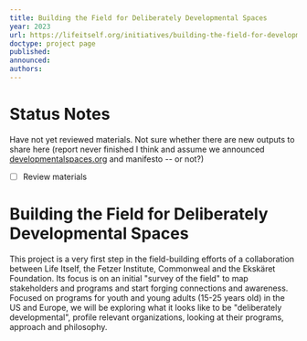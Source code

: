 ```yaml
---
title: Building the Field for Deliberately Developmental Spaces
year: 2023
url: https://lifeitself.org/initiatives/building-the-field-for-developmental-spaces
doctype: project page
published: 
announced: 
authors:
---
```


# Status Notes

Have not yet reviewed materials. Not sure whether there are new outputs to share here (report never finished I think and assume we announced [developmentalspaces.org](http://developmentalspaces.org/) and manifesto -- or not?)

- [ ] Review materials

# Building the Field for Deliberately Developmental Spaces 

This project is a very first step in the field-building efforts of a collaboration between Life Itself, the Fetzer Institute, Commonweal and the Ekskäret Foundation. Its focus is on an initial "survey of the field" to map stakeholders and programs and start forging connections and awareness. Focused on programs for youth and young adults (15-25 years old) in the US and Europe, we will be exploring what it looks like to be "deliberately developmental", profile relevant organizations, looking at their programs, approach and philosophy.